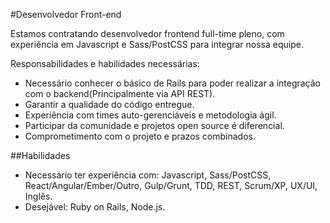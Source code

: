 #Desenvolvedor Front-end

Estamos contratando desenvolvedor frontend full-time pleno, com experiência em Javascript e Sass/PostCSS para integrar nossa equipe.


Responsabilidades e habilidades necessárias:
- Necessário conhecer o básico de Rails para poder realizar a integração com o backend(Principalmente via API REST).
- Garantir a qualidade do código entregue.
- Experiência com times auto-gerenciáveis e metodologia ágil. 
- Participar da comunidade e projetos open source é diferencial.
- Comprometimento com o projeto e prazos combinados.


##Habilidades

* Necessário ter experiência com:  Javascript, Sass/PostCSS, React/Angular/Ember/Outro, Gulp/Grunt, TDD, REST, Scrum/XP, UX/UI, Inglês.
* Desejável: Ruby on Rails, Node.js.
